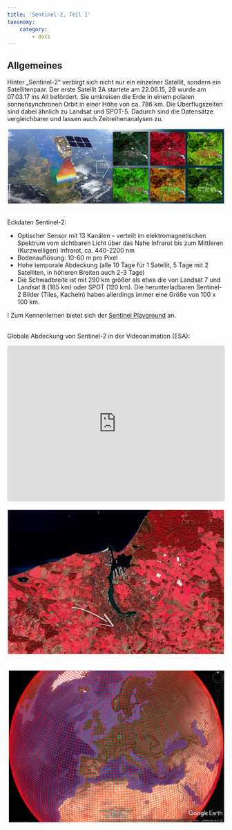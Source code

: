 ```yaml
---
title: 'Sentinel-2, Teil 1'
taxonomy:
    category:
        - docs
---
```

## Allgemeines 
Hinter „Sentinel-2“ verbirgt sich nicht nur ein einzelner Satellit, sondern ein Satellitenpaar. Der erste Satellit 2A startete am 22.06.15, 2B wurde am 07.03.17 ins All befördert. Sie umkreisen die Erde in einem polaren sonnensynchronen Orbit in einer Höhe von ca. 786 km. Die Überflugszeiten sind dabei ähnlich zu Landsat und SPOT-5. Dadurch sind die Datensätze vergleichbarer und lassen auch Zeitreihenanalysen zu.

![Senitel-2](Sentinel-2_composites.png?classes=caption "Künstlerische Darstellung von Sentinel-2. Rechts: Aufnahme aus dem Taunus (Hessen), jeweils in verschiedener Kombination (rot-grün-blau, RGB) verschiedener spektraler Bänder.")
<br><br>

Eckdaten Sentinel-2:

-	Optischer Sensor mit 13 Kanälen – verteilt im elektromagnetischen Spektrum vom sichtbaren Licht über das Nahe Infrarot bis zum Mittleren (Kurzwelligen) Infrarot, ca. 440-2200 nm
-	Bodenauflösung: 10-60 m pro Pixel
-	Hohe temporale Abdeckung (alle 10 Tage für 1 Satellit, 5 Tage mit 2 Satelliten, in höheren Breiten auch 2-3 Tage)
- Die Schwadbreite ist mit 290 km größer als etwa die von Landsat 7 und Landsat 8 (185 km) oder SPOT (120 km). Die herunterladbaren Sentinel-2 Bilder (Tiles, Kacheln) haben allerdings immer eine Größe von 100 x 100 km.

! Zum Kennenlernen bietet sich der [Sentinel Playground](http://apps.sentinel-hub.com/sentinel-playground/?source=S2&lat=40.34366578968397&lng=-3.6512374877929688&zoom=11&preset=1_NATURAL_COL0R&layers=B04,B03,B02&maxcc=20&gain=1.0&gamma=1.0&time=2015-01-01|2018-01-17&atmFilter=&showDates=false) an.
<br><br> 

Globale Abdeckung von Sentinel-2 in der Videoanimation (ESA):
<iframe src="https://www.esa.int/spaceinvideos/content/view/embedjw/473937" width=100% max-width=640 max-height="360" height="360" frameborder="0" allowfullscreen="allowfullscreen"></iframe>

![Rostock](Senitnel-2_Rostock.png?classes=caption "Rostock von oben... Sentinel-2 Color Infrarot (CIR) Falschfarbkomposit, RGB: 8-4-3. Der Pfeil markiert (ungefähr) den Campusbereich der Universität Rostock.")
<br><br>

![Tiles](Senitinel-2_Tiles_GoogleEarth.png?classes=caption "Globale Abdeckung mit Sentinel-2 als 100x100 km Kacheln.") 
<br><br>
